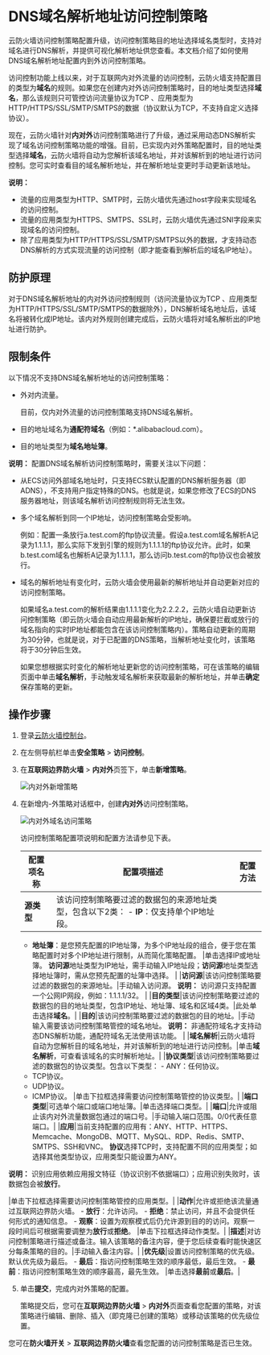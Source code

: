 # DNS域名解析地址访问控制策略

云防火墙访问控制策略配置升级，访问控制策略目的地址选择域名类型时，支持对域名进行DNS解析，并提供可视化解析地址供您查看。本文档介绍了如何使用DNS域名解析地址配置内到外访问控制策略。

访问控制功能上线以来，对于互联网内对外流量的访问控制，云防火墙支持配置目的类型为**域名**的规则。如果您在创建内对外访问控制策略时，目的地址类型选择**域名**，那么该规则只可管控访问流量协议为TCP 、应用类型为HTTP/HTTPS/SSL/SMTP/SMTPS的数据（协议默认为TCP，不支持自定义选择协议）。

现在，云防火墙针对**内对外**访问控制策略进行了升级，通过采用动态DNS解析实现了域名访问控制策略功能的增强。目前，已实现内对外策略配置时，目的地址类型选择**域名**，云防火墙将自动为您解析该域名地址，并对该解析到的地址进行访问控制。您可实时查看目的域名解析地址，并在解析地址变更时手动更新该地址。

**说明：**

-   流量的应用类型为HTTP、SMTP时，云防火墙优先通过host字段来实现域名的访问控制。
-   流量的应用类型为HTTPS、SMTPS、SSL时，云防火墙优先通过SNI字段来实现域名的访问控制。
-   除了应用类型为HTTP/HTTPS/SSL/SMTP/SMTPS以外的数据，才支持动态DNS解析的方式实现流量的访问控制（即才能查看到解析后的域名IP地址）。

## 防护原理

对于DNS域名解析地址的内对外访问控制规则（访问流量协议为TCP 、应用类型为HTTP/HTTPS/SSL/SMTP/SMTPS的数据除外），DNS解析域名地址后，该域名将被转化成IP地址。该内对外规则创建完成后，云防火墙将对域名解析出的IP地址进行防护。

## 限制条件

以下情况不支持DNS域名解析地址的访问控制策略：

-   外对内流量。

    目前，仅内对外流量的访问控制策略支持DNS域名解析。

-   目的地址域名为**通配符域名**（例如：\*.alibabacloud.com）。
-   目的地址类型为**域名地址簿**。

**说明：** 配置DNS域名解析访问控制策略时，需要关注以下问题：

-   从ECS访问外部域名地址时，只支持ECS默认配置的DNS解析服务器（即ADNS），不支持用户指定特殊的DNS。也就是说，如果您修改了ECS的DNS服务器地址，则该域名解析访问控制规则将无法生效。
-   多个域名解析到同一个IP地址，访问控制策略会受影响。

    例如：配置一条放行a.test.com的ftp协议流量。假设a.test.com域名解析A记录为1.1.1.1，那么实际下发到引擎的规则为1.1.1.1的ftp协议允许。此时，如果b.test.com域名也解析A记录为1.1.1.1，那么访问b.test.com的ftp协议也会被放行。

-   域名的解析地址有变化时，云防火墙会使用最新的解析地址并自动更新对应的访问控制策略。

    如果域名a.test.com的解析结果由1.1.1.1变化为2.2.2.2，云防火墙自动更新访问控制策略（即云防火墙会自动应用最新解析的IP地址，确保要拦截或放行的域名指向的实时IP地址都能包含在该访问控制策略内）。策略自动更新的周期为30分钟，也就是说，对于已配置的DNS策略，当解析地址变化时，该策略将于30分钟后生效。

    如果您想根据实时变化的解析地址更新您的访问控制策略，可在该策略的编辑页面中单击**域名解析**，手动触发域名解析来获取最新的解析地址，并单击**确定**保存策略的更新。


## 操作步骤

1.  登录[云防火墙控制台](https://yundun.console.aliyun.com/?p=cfwnext)。

2.  在左侧导航栏单击**安全策略** \> **访问控制**。

3.  在**互联网边界防火墙** \> **内对外**页签下，单击**新增策略**。

    ![内对外新增策略](https://static-aliyun-doc.oss-cn-hangzhou.aliyuncs.com/assets/img/zh-CN/2414258951/p77608.png)

4.  在新增内-外策略对话框中，创建**内对外**访问控制策略。

    ![内对外域名访问策略](https://static-aliyun-doc.oss-cn-hangzhou.aliyuncs.com/assets/img/zh-CN/2414258951/p77700.png)

    访问控制策略配置项说明和配置方法请参见下表。

    |配置项名称|配置项描述|配置方法|
    |-----|-----|----|
    |**源类型**|该访问控制策略要过滤的数据包的来源地址类型，包含以下2类：     -   **IP**：仅支持单个IP地址段。
    -   **地址簿**：是您预先配置的IP地址簿，为多个IP地址段的组合，便于您在策略配置时对多个IP地址进行限制，从而简化策略配置。
|单击选择IP或地址簿。 **访问源**地址类型为IP地址，需手动输入IP地址段；**访问源**地址类型选择地址簿时，需从您预先配置的址簿中选择。 |
    |**访问源**|该访问控制策略要过滤的数据包的来源地址。|手动输入访问源。 **说明：** 访问源只支持配置一个公网IP网段，例如：1.1.1.1/32。 |
    |**目的类型**|该访问控制策略要过滤的数据包的目的地址类型，包含IP地址、地址簿、域名和区域4类。|此处单击选择**域名**。|
    |**目的**|该访问控制策略要过滤的数据包的目的地址。|手动输入需要该访问控制策略管控的域名地址。 **说明：** 非通配符域名才支持动态DNS解析功能，通配符域名无法使用该功能。 |
    |**域名解析**|云防火墙将自动为您解析目的域名地址，并对该解析到的地址进行访问控制。|单击**域名解析**，可查看该域名的实时解析地址。|
    |**协议类型**|该访问控制策略要过滤的数据包的协议类型。包含以下类型：     -   ANY：任何协议。
    -   TCP协议。
    -   UDP协议。
    -   ICMP协议。
|单击下拉框选择需要访问控制策略管控的协议类型。|
    |**端口类型**|可选单个端口或端口地址簿。|单击选择端口类型。|
    |**端口**|允许或阻止该内对外流量数据包通过的端口号。|手动输入端口范围。0/0代表任意端口。|
    |**应用**|当前支持配置的应用有：ANY、HTTP、HTTPS、Memcache、MongoDB、MQTT、MySQL、RDP、Redis、SMTP、SMTPS、SSH和VNC。 **协议**选择TCP时，支持配置不同的应用类型；如选择其他类型协议，应用类型只能设置为ANY。

 **说明：** 识别应用依赖应用报文特征（协议识别不依据端口）；应用识别失败时，该数据包会被**放行**。

|单击下拉框选择需要访问控制策略管控的应用类型。|
    |**动作**|允许或拒绝该流量通过互联网边界防火墙。     -   **放行**：允许访问。
    -   **拒绝**：禁止访问，并且不会提供任何形式的通知信息。
    -   **观察**：设置为观察模式后仍允许源到目的的访问。观察一段时间后可根据需要调整为**放行**或**拒绝**。
|单击下拉框选择动作类型。|
    |**描述**|对访问控制策略进行描述或备注。输入该策略的备注内容，便于您后续查看时能快速区分每条策略的目的。|手动输入备注内容。|
    |**优先级**|设置访问控制策略的优先级。默认优先级为最后。     -   **最后**：指访问控制策略生效的顺序最低，最后生效。
    -   **最前**：指访问控制策略生效的顺序最高，最先生效。
|单击选择**最前**或**最后**。|

5.  单击**提交**，完成内对外策略的配置。

    策略提交后，您可在**互联网边界防火墙** \> **内对外**页面查看您配置的策略，对该策略进行编辑、删除、插入（即克隆已创建的策略）或移动该策略的优先级位置。


您可在**防火墙开关** \> **互联网边界防火墙**查看您配置的访问控制策略是否已生效。


